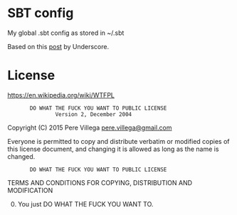 # SBT config

My global .sbt config as stored in ~/.sbt

Based on this [post](http://underscore.io/blog/posts/2015/11/09/sbt-commands.html) by Underscore.

# License

https://en.wikipedia.org/wiki/WTFPL


           DO WHAT THE FUCK YOU WANT TO PUBLIC LICENSE
                   Version 2, December 2004

Copyright (C) 2015 Pere Villega <pere.villega@gmail.com>

Everyone is permitted to copy and distribute verbatim or modified
copies of this license document, and changing it is allowed as long
as the name is changed.

           DO WHAT THE FUCK YOU WANT TO PUBLIC LICENSE
  TERMS AND CONDITIONS FOR COPYING, DISTRIBUTION AND MODIFICATION

 0. You just DO WHAT THE FUCK YOU WANT TO.

